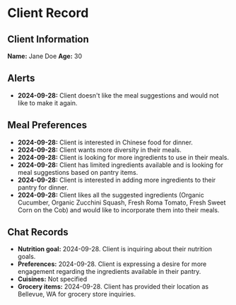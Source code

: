 # Client Record

## Client Information
**Name:** Jane Doe
**Age:** 30

## Alerts
- **2024-09-28:** Client doesn't like the meal suggestions and would not like to make it again.

## Meal Preferences
- **2024-09-28:** Client is interested in Chinese food for dinner.
- **2024-09-28:** Client wants more diversity in their meals.
- **2024-09-28:** Client is looking for more ingredients to use in their meals.
- **2024-09-28:** Client has limited ingredients available and is looking for meal suggestions based on pantry items.
- **2024-09-28:** Client is interested in adding more ingredients to their pantry for dinner.
- **2024-09-28:** Client likes all the suggested ingredients (Organic Cucumber, Organic Zucchini Squash, Fresh Roma Tomato, Fresh Sweet Corn on the Cob) and would like to incorporate them into their meals.

## Chat Records
- **Nutrition goal:** 2024-09-28. Client is inquiring about their nutrition goals.
- **Preferences:** 2024-09-28. Client is expressing a desire for more engagement regarding the ingredients available in their pantry.
- **Cuisines:** Not specified
- **Grocery items:** 2024-09-28. Client has provided their location as Bellevue, WA for grocery store inquiries.
